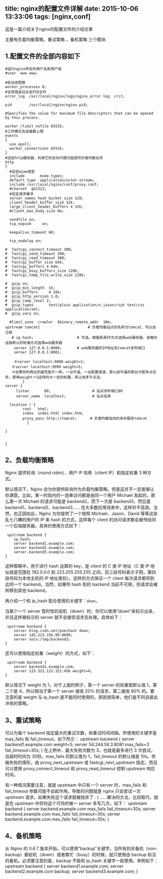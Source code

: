 title: nginx的配置文件详解
date: 2015-10-06 13:33:06
tags: [nginx,conf]
---



这是一篇介绍关于nginx的配置文件的介绍文章

主要有负载均衡策略，重试策略 ，备机策略 三个模块.


<!--more-->

## 1.配置文件的全部内容如下

	#运行nginx所在的用户名和用户组
	#user  www www;
	   
	#启动进程数
	worker_processes 8;
	#全局错误日志及PID文件
	error_log  /usr/local/nginx/logs/nginx_error.log  crit;
	   
	pid        /usr/local/nginx/nginx.pid;
	   
	#Specifies the value for maximum file descriptors that can be opened by this process.
	   
	worker_rlimit_nofile 65535;
	#工作模式及连接数上限
	events
	{
	  use epoll;
	  worker_connections 65535;
	}
	#设定http服务器，利用它的反向代理功能提供负载均衡支持
	http
	{
	  #设定mime类型
	  include       mime.types;
	  default_type  application/octet-stream;
	  include /usr/local/nginx/conf/proxy.conf;
	  #charset  gb2312;
	  #设定请求缓冲   
	  server_names_hash_bucket_size 128;
	  client_header_buffer_size 32k;
	  large_client_header_buffers 4 32k;
	  #client_max_body_size 8m;
	         
	  sendfile on;
	  tcp_nopush     on;
	   
	  keepalive_timeout 60;
	   
	  tcp_nodelay on;
	   
	#  fastcgi_connect_timeout 300;
	#  fastcgi_send_timeout 300;
	#  fastcgi_read_timeout 300;
	#  fastcgi_buffer_size 64k;
	#  fastcgi_buffers 4 64k;
	#  fastcgi_busy_buffers_size 128k;
	#  fastcgi_temp_file_write_size 128k;
	   
	#  gzip on;
	#  gzip_min_length  1k;
	#  gzip_buffers     4 16k;
	#  gzip_http_version 1.0;
	#  gzip_comp_level 2;
	#  gzip_types       text/plain application/x-javascript text/css application/xml;
	#  gzip_vary on;
	   
	  #limit_zone  crawler  $binary_remote_addr  10m;
	upstream tomcat{                      # 负载均衡站点的名称为tomcat，可以自己取
	   # ip_hash;                    # 可选，根据来源IP方式选择web服务器，省略的话按默认的轮循方式选择web服务器
	    server 127.0.0.1:8080;       # web服务器的IP地址及tomcat发布端口
	    server 127.0.0.1:8081;
	    
	    ＃server localhost:8080 weight=1;  
       ＃server localhost:9999 weight=5;
       ＃如果你的两台机器性能不一样，一台牛逼，一台配置渣渣，那么给牛逼的那台分配多点任务，使用weight＝5这样的大一些的权重，来让他多干点活。 
	        }
	server {
	     listen       80;                   # 站点侦听端口80
	     server_name  localhost;            # 站点名称
	 
	  location / {
	        root   html;
	        index  index.html index.htm;
	        proxy_pass http://tomcat;      # 负载均衡指向的发布服务tomcat
	          }
	  
	}
	   
	 
	}
	
## 2、负载均衡策略
 
Nginx 提供轮询（round robin）、用户 IP 哈希（client IP）和指定权重 3 种方式。
 
默认情况下，Nginx 会为你提供轮询作为负载均衡策略。但是这并不一定能够让你满意。比如，某一时段内的一连串访问都是由同一个用户 Michael 发起的，那么第一次 Michael 的请求可能是 backend2，而下一次是 backend3，然后是 backend1、backend2、backend3…… 在大多数应用场景中，这样并不高效。当然，也正因如此，Nginx 为你提供了一个按照 Michael、Jason、David 等等这些乱七八糟的用户的 IP 来 hash 的方式，这样每个 client 的访问请求都会被甩给同一个后端服务器。具体的使用方式如下：
 
	 upstream backend {
	    ip_hash;
	    server backend1.example.com;
	    server backend2.example.com;
	    server.backend3.example.com;
	}
 
这种策略中，用于进行 hash 运算的 key，是 client 的 C 类 IP 地址（C 类 IP 地址就是范围在 192.0.0.0 到 223.255.255.255 之间，前三段号码表示子网，第四段号码为本地主机的 IP 地址类别）。这样的方式保证一个 client 每次请求都将到达同一个 backend。当然，如果所 hash 到的 backend 当前不可用，则请求会被转移到其他 backend。
 
再介绍一个和 ip_hash 配合使用的关键字：`down`。

当某个一个 server 暂时性的宕机（down）时，你可以使用“down”来标示出来，并且这样被标示的 server 就不会接受请求去处理。具体如下：
	
	 upstream backend {
	    server blog.csdn.net/poechant down;
	    server 145.223.156.89:8090;
	    server unix:/tmp/backend3;
	}
 
还可以使用指定权重（weight）的方式，如下：
	
	 upstream backend {
	    server backend1.example.com;
	    server 123.321.123.321:456 weight=4;
	} 

默认情况下 weight 为 1，对于上面的例子，第一个 server 的权重取默认值 1，第二个是 4，所以相当于第一个 server 接收 20% 的请求，第二接收 80% 的。要注意的是 weight 与 ip_hash 是不能同时使用的，原因很简单，他们是不同且彼此冲突的策略。

## 3、重试策略

可以为每个 backend 指定最大的重试次数，和重试时间间隔。所使用的关键字是 max_fails 和 fail_timeout。如下所示：
upstream backend {
server backend1.example.com weight=5;
server 54.244.56.3:8081 max_fails=3 fail_timeout=30s;
} 
在上例中，最大失败次数为 3，也就是最多进行 3 次尝试，且超时时间为 30秒。max_fails 的默认值为 1，fail_timeout 的默认值是 10s。传输失败的情形，由 proxy_next_upstream 或 fastcgi_next_upstream 指定。而且可以使用 proxy_connect_timeout 和 proxy_read_timeout 控制 upstream 响应时间。

有一种情况需要注意，就是 upstream 中只有一个 server 时，max_fails 和 fail_timeout 参数可能不会起作用。导致的问题就是 nginx 只会尝试一次 upstream 请求，如果失败这个请求就被抛弃了 : ( ……解决的方法，比较取巧，就是在 upstream 中将你这个可怜的唯一 server 多写几次，如下：
upstream backend {
server backend.example.com max_fails fail_timeout=30s;
server backend.example.com max_fails fail_timeout=30s;
server backend.example.com max_fails fail_timeout=30s;
} 
## 4、备机策略

从 Nginx 的 0.6.7 版本开始，可以使用“backup”关键字。当所有的非备机（non-backup）都宕机（down）或者繁忙（busy）的时候，就只使用由 backup 标注的备机。必须要注意的是，backup 不能和 ip_hash 关键字一起使用。举例如下：
upstream backend {
server backend1.example.com;
server backend2.example.com backup;
server backend3.example.com;
}
